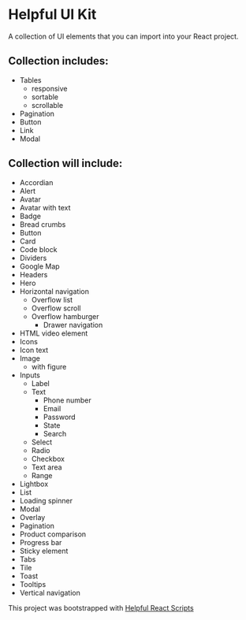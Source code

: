 # Helpful UI Kit

A collection of UI elements that you can import into your React project.

## Collection includes:
- Tables
  - responsive
  - sortable
  - scrollable
- Pagination
- Button
- Link
- Modal


## Collection will include:
- Accordian
- Alert
- Avatar
- Avatar with text
- Badge
- Bread crumbs
- Button
- Card
- Code block
- Dividers
- Google Map
- Headers
- Hero
- Horizontal navigation
  - Overflow list
  - Overflow scroll
  - Overflow hamburger
    - Drawer navigation
- HTML video element
- Icons
- Icon text
- Image
  - with figure
- Inputs
  - Label
  - Text
    - Phone number
    - Email
    - Password
    - State
    - Search
  - Select
  - Radio
  - Checkbox
  - Text area
  - Range
- Lightbox
- List
- Loading spinner
- Modal
- Overlay
- Pagination
- Product comparison
- Progress bar
- Sticky element
- Tabs
- Tile
- Toast
- Tooltips
- Vertical navigation

This project was bootstrapped with [Helpful React Scripts](https://github.com/helpfulhuman/helpful-react-scripts)
